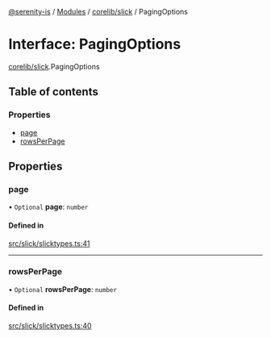 [@serenity-is](../README.md) / [Modules](../modules.md) / [corelib/slick](../modules/corelib_slick.md) / PagingOptions

# Interface: PagingOptions

[corelib/slick](../modules/corelib_slick.md).PagingOptions

## Table of contents

### Properties

- [page](corelib_slick.PagingOptions.md#page)
- [rowsPerPage](corelib_slick.PagingOptions.md#rowsperpage)

## Properties

### page

• `Optional` **page**: `number`

#### Defined in

[src/slick/slicktypes.ts:41](https://github.com/serenity-is/serenity/blob/master/packages/corelib/src/slick/slicktypes.ts#L41)

___

### rowsPerPage

• `Optional` **rowsPerPage**: `number`

#### Defined in

[src/slick/slicktypes.ts:40](https://github.com/serenity-is/serenity/blob/master/packages/corelib/src/slick/slicktypes.ts#L40)
